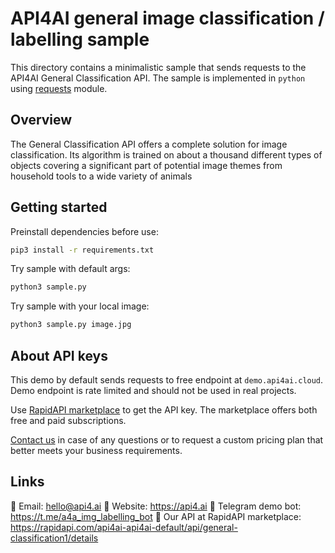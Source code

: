 # API4AI general image classification / labelling sample

This directory contains a minimalistic sample that sends requests to the API4AI General Classification API.
The sample is implemented in `python` using [requests](https://pypi.org/project/requests/) module.


## Overview

The General Classification API offers a complete solution for image classification. Its algorithm is trained on about a thousand different types of objects covering a significant part of potential image themes from household tools to a wide variety of animals


## Getting started

Preinstall dependencies before use:

```bash
pip3 install -r requirements.txt
```

Try sample with default args:

```bash
python3 sample.py
```

Try sample with your local image:

```bash
python3 sample.py image.jpg
```


## About API keys

This demo by default sends requests to free endpoint at `demo.api4ai.cloud`.
Demo endpoint is rate limited and should not be used in real projects.

Use [RapidAPI marketplace](https://rapidapi.com/api4ai-api4ai-default/api/general-classification1/details) to get the API key. The marketplace offers both
free and paid subscriptions.

[Contact us](https://api4.ai/contacts) in case of any questions or to request a custom pricing plan
that better meets your business requirements.


## Links

📩 Email: hello@api4.ai
🔗 Website: https://api4.ai
🤖 Telegram demo bot: https://t.me/a4a_img_labelling_bot
🔵 Our API at RapidAPI marketplace: https://rapidapi.com/api4ai-api4ai-default/api/general-classification1/details
